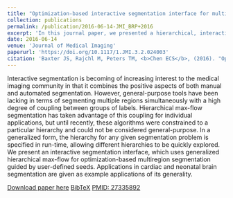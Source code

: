 ```yaml
---
title: "Optimization-based interactive segmentation interface for multiregion problems"
collection: publications
permalink: /publication/2016-06-14-JMI_BRP+2016
excerpt: 'In this journal paper, we presented a hierarchical, interactive segmentation framework based on max-flow.'
date: 2016-06-14
venue: 'Journal of Medical Imaging'
paperurl: 'https://doi.org/10.1117/1.JMI.3.2.024003'
citation: 'Baxter JS, Rajchl M, Peters TM, <b>Chen ECS</b>, (2016). "Optimization-based interactive segmentation interface for multiregion problems"; in <i>Journal of Medical Imaging</i>, 3(2), pp. 1-9.'
---
```


Interactive segmentation is becoming of increasing interest to the medical imaging community in that it combines the positive aspects of both manual and automated segmentation. However, general-purpose tools have been lacking in terms of segmenting multiple regions simultaneously with a high degree of coupling between groups of labels. Hierarchical max-flow segmentation has taken advantage of this coupling for individual applications, but until recently, these algorithms were constrained to a particular hierarchy and could not be considered general-purpose. In a generalized form, the hierarchy for any given segmentation problem is specified in run-time, allowing different hierarchies to be quickly explored. We present an interactive segmentation interface, which uses generalized hierarchical max-flow for optimization-based multiregion segmentation guided by user-defined seeds. Applications in cardiac and neonatal brain segmentation are given as example applications of its generality.

[Download paper here](https://doi.org/10.1117/1.JMI.3.2.024003) [BibTeX](./../files/bibtex/BRP+2016.bib) [PMID: 27335892](https://pubmed.ncbi.nlm.nih.gov/27335892/)